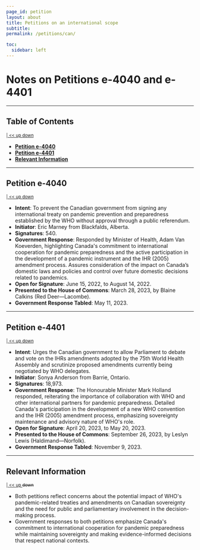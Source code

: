 ```yaml
---
page_id: petition
layout: about
title: Petitions on an international scope
subtitle: 
permalink: /petitions/can/

toc:
  sidebar: left
---
```


# Notes on Petitions e-4040 and e-4401
<!-- #region -->
<!-- @#notes-on-petitions-e-4040-and-e-4401 -->
<!-- #endregion -->

---
## Table of Contents
<!-- #region -->
<sup>[ | ](#notes-on-petitions-e-4040-and-e-4401)[ << ](#table-of-contents)[ up ](#notes-on-petitions-e-4040-and-e-4401)[ down ](#petition-e-4040)</sup>
<!-- #endregion -->
<!-- #region -->

- **[Petition e-4040](#petition-e-4040)**
- **[Petition e-4401](#petition-e-4401)**
- **[Relevant Information](#relevant-information)**
<!-- #endregion -->

---
## Petition e-4040
<!-- #region -->
<!-- @#petition-e-4040 -->
<sup>[ | ](#notes-on-petitions-e-4040-and-e-4401)[ << ](#table-of-contents)[ up ](#table-of-contents)[ down ](#petition-e-4401)</sup>
<!-- #endregion -->

- **Intent**: To prevent the Canadian government from signing any international treaty on pandemic prevention and preparedness established by the WHO without approval through a public referendum.
- **Initiator**: Eric Marney from Blackfalds, Alberta.
- **Signatures**: 540.
- **Government Response**: Responded by Minister of Health, Adam Van Koeverden, highlighting Canada's commitment to international cooperation for pandemic preparedness and the active participation in the development of a pandemic instrument and the IHR (2005) amendment process. Assures consideration of the impact on Canada’s domestic laws and policies and control over future domestic decisions related to pandemics.
- **Open for Signature**: June 15, 2022, to August 14, 2022.
- **Presented to the House of Commons**: March 28, 2023, by Blaine Calkins (Red Deer—Lacombe).
- **Government Response Tabled**: May 11, 2023.

---
## Petition e-4401
<!-- #region -->
<!-- @#petition-e-4401 -->
<sup>[ | ](#notes-on-petitions-e-4040-and-e-4401)[ << ](#table-of-contents)[ up ](#petition-e-4040)[ down ](#relevant-information)</sup>
<!-- #endregion -->

- **Intent**: Urges the Canadian government to allow Parliament to debate and vote on the IHRs amendments adopted by the 75th World Health Assembly and scrutinize proposed amendments currently being negotiated by WHO delegates.
- **Initiator**: Sonya Anderson from Barrie, Ontario.
- **Signatures**: 18,973.
- **Government Response**: The Honourable Minister Mark Holland responded, reiterating the importance of collaboration with WHO and other international partners for pandemic preparedness. Detailed Canada's participation in the development of a new WHO convention and the IHR (2005) amendment process, emphasizing sovereignty maintenance and advisory nature of WHO's role.
- **Open for Signature**: April 20, 2023, to May 20, 2023.
- **Presented to the House of Commons**: September 26, 2023, by Leslyn Lewis (Haldimand—Norfolk).
- **Government Response Tabled**: November 9, 2023.

---
## Relevant Information
<!-- #region -->
<!-- @#relevant-information -->
<sup>[ | ](#notes-on-petitions-e-4040-and-e-4401)[ << ](#table-of-contents)[ up ](#petition-e-4401) ~~down~~</sup>
<!-- #endregion -->

- Both petitions reflect concerns about the potential impact of WHO's pandemic-related treaties and amendments on Canadian sovereignty and the need for public and parliamentary involvement in the decision-making process.
- Government responses to both petitions emphasize Canada's commitment to international cooperation for pandemic preparedness while maintaining sovereignty and making evidence-informed decisions that respect national contexts.

